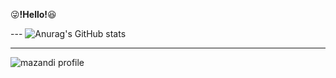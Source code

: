 :stuck_out_tongue_winking_eye:**!Hello!**:laughing: 

--- ![Anurag's GitHub stats](https://github-readme-stats.vercel.app/api?username=kihyuny&theme=gruvbox_light&show_icons=true)          

  
  ---
  

![mazandi profile](http://mazandi.herokuapp.com/api?handle=jsh99875&theme=dark)
  
  

